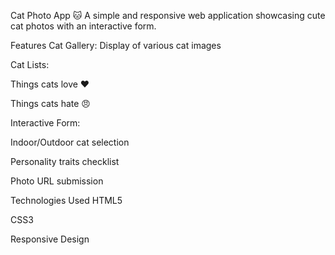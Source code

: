 
Cat Photo App 🐱
A simple and responsive web application showcasing cute cat photos with an interactive form.

Features
Cat Gallery: Display of various cat images

Cat Lists:

Things cats love ❤️

Things cats hate 😠

Interactive Form:

Indoor/Outdoor cat selection

Personality traits checklist

Photo URL submission

Technologies Used
HTML5

CSS3

Responsive Design
